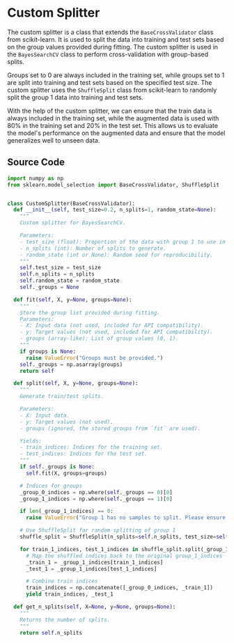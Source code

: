 # Custom Splitter

The custom splitter is a class that extends the `BaseCrossValidator` class from scikit-learn. It is used to split the data into training and test sets based on the group values
provided during fitting. The custom splitter is used in the `BayesSearchCV` class to perform cross-validation with group-based splits.

Groups set to 0 are always included in the training set, while groups set to 1 are split into training and test sets based on the specified test size. The custom splitter uses the
`ShuffleSplit` class from scikit-learn to randomly split the group 1 data into training and test sets.

With the help of the custom splitter, we can ensure that the train data is always included in the training set, while the augmented data is used with 80% in the training set and
20% in the test set. This allows us to evaluate the model's performance on the augmented data and ensure that the model generalizes well to unseen data.

## Source Code

```python
import numpy as np
from sklearn.model_selection import BaseCrossValidator, ShuffleSplit


class CustomSplitter(BaseCrossValidator):
  def __init__(self, test_size=0.2, n_splits=1, random_state=None):
    """
    Custom splitter for BayesSearchCV.

    Parameters:
    - test_size (float): Proportion of the data with group 1 to use in the test set.
    - n_splits (int): Number of splits to generate.
    - random_state (int or None): Random seed for reproducibility.
    """
    self.test_size = test_size
    self.n_splits = n_splits
    self.random_state = random_state
    self._groups = None

  def fit(self, X, y=None, groups=None):
    """
    Store the group list provided during fitting.
    Parameters:
    - X: Input data (not used, included for API compatibility).
    - y: Target values (not used, included for API compatibility).
    - groups (array-like): List of group values (0, 1).
    """
    if groups is None:
      raise ValueError("Groups must be provided.")
    self._groups = np.asarray(groups)
    return self

  def split(self, X, y=None, groups=None):
    """
    Generate train/test splits.

    Parameters:
    - X: Input data.
    - y: Target values (not used).
    - groups (ignored, the stored groups from `fit` are used).

    Yields:
    - train_indices: Indices for the training set.
    - test_indices: Indices for the test set.
    """
    if self._groups is None:
      self.fit(X, groups=groups)

    # Indices for groups
    _group_0_indices = np.where(self._groups == 0)[0]
    _group_1_indices = np.where(self._groups == 1)[0]

    if len(_group_1_indices) == 0:
      raise ValueError("Group 1 has no samples to split. Please ensure that group 1 is not empty.")

    # Use ShuffleSplit for random splitting of group 1
    shuffle_split = ShuffleSplit(n_splits=self.n_splits, test_size=self.test_size, random_state=self.random_state)

    for train_1_indices, test_1_indices in shuffle_split.split(_group_1_indices):
      # Map the shuffled indices back to the original group_1_indices
      _train_1 = _group_1_indices[train_1_indices]
      _test_1 = _group_1_indices[test_1_indices]

      # Combine train indices
      train_indices = np.concatenate([_group_0_indices, _train_1])
      yield train_indices, _test_1

  def get_n_splits(self, X=None, y=None, groups=None):
    """
    Returns the number of splits.
    """
    return self.n_splits
```
